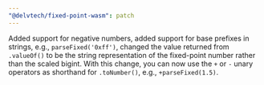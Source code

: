 ```yaml
---
"@delvtech/fixed-point-wasm": patch
---
```


Added support for negative numbers, added support for base prefixes in strings, e.g., `parseFixed('0xff')`, changed the value returned from `.valueOf()` to be the string representation of the fixed-point number rather than the scaled bigint. With this change, you can now use the `+` or `-` unary operators as shorthand for `.toNumber()`, e.g., `+parseFixed(1.5)`.
